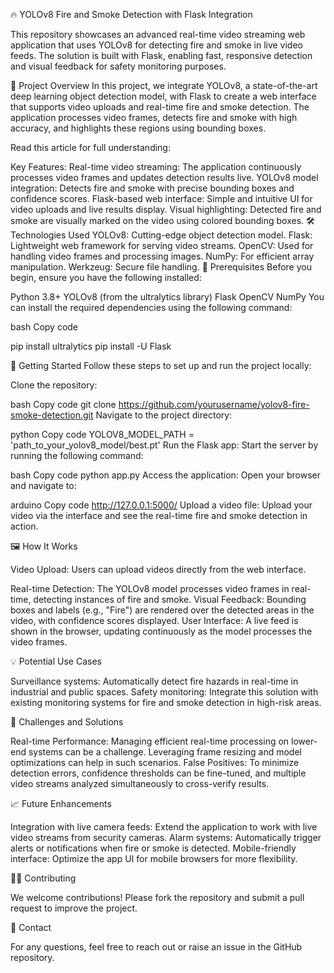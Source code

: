 🔥 YOLOv8 Fire and Smoke Detection with Flask Integration

This repository showcases an advanced real-time video streaming web application that uses YOLOv8 for detecting fire and smoke in live video feeds. The solution is built with Flask, enabling fast, responsive detection and visual feedback for safety monitoring purposes.


🚀 Project Overview
In this project, we integrate YOLOv8, a state-of-the-art deep learning object detection model, with Flask to create a web interface that supports video uploads and real-time fire and smoke detection. The application processes video frames, detects fire and smoke with high accuracy, and highlights these regions using bounding boxes.

Read this article for full understanding:



Key Features:
Real-time video streaming: The application continuously processes video frames and updates detection results live.
YOLOv8 model integration: Detects fire and smoke with precise bounding boxes and confidence scores.
Flask-based web interface: Simple and intuitive UI for video uploads and live results display.
Visual highlighting: Detected fire and smoke are visually marked on the video using colored bounding boxes.
🛠️ Technologies Used
YOLOv8: Cutting-edge object detection model.
Flask: Lightweight web framework for serving video streams.
OpenCV: Used for handling video frames and processing images.
NumPy: For efficient array manipulation.
Werkzeug: Secure file handling.
📄 Prerequisites
Before you begin, ensure you have the following installed:

Python 3.8+
YOLOv8 (from the ultralytics library)
Flask
OpenCV
NumPy
You can install the required dependencies using the following command:

bash
Copy code

pip install ultralytics
pip install -U Flask

🚀 Getting Started
Follow these steps to set up and run the project locally:

Clone the repository:

bash
Copy code
git clone https://github.com/yourusername/yolov8-fire-smoke-detection.git
Navigate to the project directory:


python
Copy code
YOLOV8_MODEL_PATH = 'path_to_your_yolov8_model/best.pt'
Run the Flask app: Start the server by running the following command:

bash
Copy code
python app.py
Access the application: Open your browser and navigate to:

arduino
Copy code
http://127.0.0.1:5000/
Upload a video file: Upload your video via the interface and see the real-time fire and smoke detection in action.

🖼️ How It Works

Video Upload: Users can upload videos directly from the web interface.

Real-time Detection: The YOLOv8 model processes video frames in real-time, detecting instances of fire and smoke.
Visual Feedback: Bounding boxes and labels (e.g., "Fire") are rendered over the detected areas in the video, with confidence scores displayed.
User Interface: A live feed is shown in the browser, updating continuously as the model processes the video frames.


💡 Potential Use Cases

Surveillance systems: Automatically detect fire hazards in real-time in industrial and public spaces.
Safety monitoring: Integrate this solution with existing monitoring systems for fire and smoke detection in high-risk areas.

🚧 Challenges and Solutions

Real-time Performance: Managing efficient real-time processing on lower-end systems can be a challenge. Leveraging frame resizing and model optimizations can help in such scenarios.
False Positives: To minimize detection errors, confidence thresholds can be fine-tuned, and multiple video streams analyzed simultaneously to cross-verify results.

📈 Future Enhancements

Integration with live camera feeds: Extend the application to work with live video streams from security cameras.
Alarm systems: Automatically trigger alerts or notifications when fire or smoke is detected.
Mobile-friendly interface: Optimize the app UI for mobile browsers for more flexibility.

👨‍💻 Contributing

We welcome contributions! Please fork the repository and submit a pull request to improve the project.

📧 Contact

For any questions, feel free to reach out or raise an issue in the GitHub repository.
